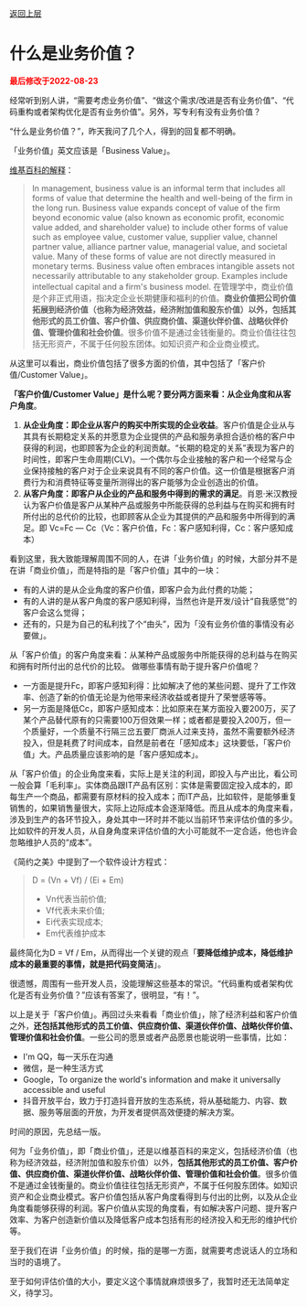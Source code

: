 [返回上层](./README.md)

# 什么是业务价值？

<strong><font color="red">最后修改于2022-08-23</font></strong>

经常听到别人讲，“需要考虑业务价值”、“做这个需求/改进是否有业务价值”、“代码重构或者架构优化是否有业务价值”。另外，写专利有没有业务价值？

“什么是业务价值？”，昨天我问了几个人，得到的回复都不明确。

「业务价值」英文应该是「Business Value」。

[维基百科的解释](https://en.wikipedia.org/wiki/Business_value)：
> In management, business value is an informal term that includes all forms of value that determine the health and well-being of the firm in the long run. Business value expands concept of value of the firm beyond economic value (also known as economic profit, economic value added, and shareholder value) to include other forms of value such as employee value, customer value, supplier value, channel partner value, alliance partner value, managerial value, and societal value. Many of these forms of value are not directly measured in monetary terms. Business value often embraces intangible assets not necessarily attributable to any stakeholder group. Examples include intellectual capital and a firm's business model. 
> 在管理学中，商业价值是个非正式用语，指决定企业长期健康和福利的价值。**商业价值把公司价值拓展到经济价值（也称为经济效益，经济附加值和股东价值）以外，包括其他形式的员工价值、客户价值、供应商价值、渠道伙伴价值、战略伙伴价值、管理价值和社会价值**。很多价值不是通过金钱衡量的。商业价值往往包括无形资产，不属于任何股东团体。如知识资产和企业商业模式。

从这里可以看出，商业价值包括了很多方面的价值，其中包括了「客户价值/Customer Value」。

**「客户价值/Customer Value」是什么呢？要分两方面来看：从企业角度和从客户角度**。
1. **从企业角度：即企业从客户的购买中所实现的企业收益**。客户价值是企业从与其具有长期稳定关系的并愿意为企业提供的产品和服务承担合适价格的客户中获得的利润，也即顾客为企业的利润贡献。“长期的稳定的关系”表现为客户的时间性，即客户生命周期(CLV)。一个偶尔与企业接触的客户和一个经常与企业保持接触的客户对于企业来说具有不同的客户价值。这一价值是根据客户消费行为和消费特征等变量所测得出的客户能够为企业创造出的价值。
2. **从客户角度：即客户从企业的产品和服务中得到的需求的满足**。肖恩·米汉教授认为客户价值是客户从某种产品或服务中所能获得的总利益与在购买和拥有时所付出的总代价的比较，也即顾客从企业为其提供的产品和服务中所得到的满足。即 Vc=Fc — Cc（Vc：客户价值，Fc：客户感知利得，Cc：客户感知成本）

看到这里，我大致能理解周围不同的人，在讲「业务价值」的时候，大部分并不是在讲「商业价值」，而是特指的是「客户价值」其中的一块：
* 有的人讲的是从企业角度的客户价值，即客户会为此付费的功能；
* 有的人讲的是从客户角度的客户感知利得，当然也许是开发/设计“自我感觉”的客户会这么觉得；
* 还有的，只是为自己的私利找了个“由头”，因为「没有业务价值的事情没有必要做」。

从「客户价值」的客户角度来看：从某种产品或服务中所能获得的总利益与在购买和拥有时所付出的总代价的比较。
做哪些事情有助于提升客户价值呢？
* 一方面是提升Fc，即客户感知利得：比如解决了他的某些问题、提升了工作效率、创造了新的价值无论是为他带来经济收益或者提升了荣誉感等等。
* 另一方面是降低Cc，即客户感知成本：比如原来在某方面投入要200万，买了某个产品替代原有的只需要100万但效果一样；或者都是要投入200万，但一个质量好，一个质量不行隔三岔五要厂商派人过来支持，虽然不需要额外经济投入，但是耗费了时间成本，自然是前者在「感知成本」这块要低，「客户价值」大。产品质量应该影响的是「客户感知成本」。

从「客户价值」的企业角度来看，实际上是关注的利润，即投入与产出比，看公司一般会算「毛利率」。实体商品跟IT产品有区别：实体是需要固定投入成本的，即每生产一个商品，都需要有原材料的投入成本；而IT产品，比如软件，是能够重复销售的，如果销售量很大，实际上边际成本会逐渐降低。而且从成本的角度来看，涉及到生产的各环节投入，身处其中一环时并不能以当前环节来评估价值的多少。比如软件的开发人员，从自身角度来评估价值的大小可能就不一定合适，他也许会忽略维护人员的“成本”。

《简约之美》中提到了一个软件设计方程式：
> D = (Vn + Vf) / (Ei + Em)
> * Vn代表当前价值;
> * Vf代表未来价值;
> * Ei代表实现成本;
> * Em代表维护成本

最终简化为D = Vf / Em，从而得出一个关键的观点「**要降低维护成本，降低维护成本的最重要的事情，就是把代码变简洁**」。
 
很遗憾，周围有一些开发人员，没能理解这些基本的常识。“代码重构或者架构优化是否有业务价值？”应该有答案了，很明显，“有！”。

以上是关于「客户价值」。再回过头来看看「商业价值」，除了经济利益和客户价值之外，**还包括其他形式的员工价值、供应商价值、渠道伙伴价值、战略伙伴价值、管理价值和社会价值**。一些公司的愿景或者产品愿景也能说明一些事情，比如：
* I'm QQ，每一天乐在沟通
* 微信，是一种生活方式
* Google，To organize the world's information and make it universally accessible and useful
* 抖音开放平台，致力于打造抖音开放的生态系统，将从基础能力、内容、数据、服务等层面的开放，为开发者提供高效便捷的解决方案。

时间的原因，先总结一版。

何为「业务价值」，即「商业价值」，还是以维基百科的来定义，包括经济价值（也称为经济效益，经济附加值和股东价值）以外，**包括其他形式的员工价值、客户价值、供应商价值、渠道伙伴价值、战略伙伴价值、管理价值和社会价值**。很多价值不是通过金钱衡量的。商业价值往往包括无形资产，不属于任何股东团体。如知识资产和企业商业模式。客户价值包括从客户角度看得到与付出的比例，以及从企业角度看能够获得的利润。客户价值从实现的角度看，有如解决客户问题、提升客户效率、为客户创造新价值以及降低客户成本包括有形的经济投入和无形的维护代价等。

至于我们在讲「业务价值」的时候，指的是哪一方面，就需要考虑说话人的立场和当时的语境了。

至于如何评估价值的大小，要定义这个事情就麻烦很多了，我暂时还无法简单定义，待学习。
